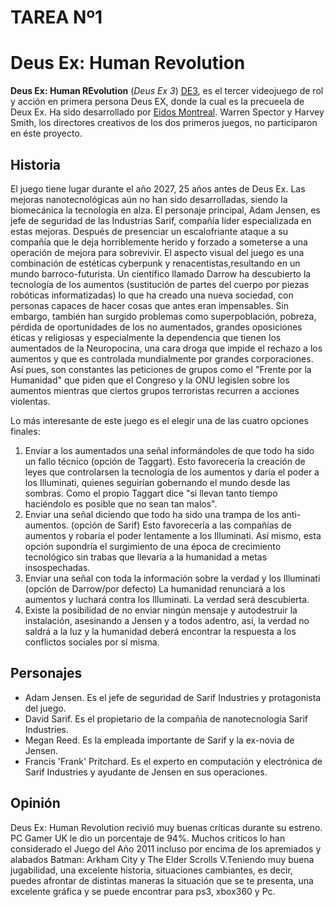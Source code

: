 # TAREA Nº1

Deus Ex: Human Revolution
=========================

**Deus Ex: Human REvolution** (*Deus Ex 3*) [DE3](http://www.deusex.com/ "DE3"), es el tercer videojuego de rol y acción en primera persona Deus EX, donde la cual es la precueela de Deux Ex. Ha sido desarrollado por [Eidos Montreal](http://eu.square-enix.com/en/ "Eidos Montreal"). Warren Spector y Harvey Smith, los directores creativos de los dos primeros juegos, no participaron en éste proyecto.

Historia
--------

El juego tiene lugar durante el año 2027, 25 años antes de Deus Ex. Las mejoras nanotecnológicas aún no han sido desarrolladas, siendo la biomecánica la tecnología en alza. El personaje principal, Adam Jensen, es jefe de seguridad de las Industrias Sarif, compañía líder especializada en estas mejoras. Después de presenciar un escalofriante ataque a su compañía que le deja horriblemente herido y forzado a someterse a una operación de mejora para sobrevivir. El aspecto visual del juego es una combinación de estéticas cyberpunk y renacentistas,resultando en un mundo barroco-futurista. Un científico llamado Darrow ha descubierto la tecnología de los aumentos (sustitución de partes del cuerpo por piezas robóticas informatizadas) lo que ha creado una nueva sociedad, con personas capaces de hacer cosas que antes eran impensables. Sin embargo, también han surgido problemas como superpoblación, pobreza, pérdida de oportunidades de los no aumentados, grandes oposiciones éticas y religiosas y especialmente la dependencia que tienen los aumentados de la Neuropocina, una cara droga que impide el rechazo a los aumentos y que es controlada mundialmente por grandes corporaciones. Así pues, son constantes las peticiones de grupos como el "Frente por la Humanidad" que piden que el Congreso y la ONU legislen sobre los aumentos mientras que ciertos grupos terroristas recurren a acciones violentas.

Lo más interesante de este juego es el elegir una de las cuatro opciones finales:

1. Enviar a los aumentados una señal informándoles de que todo ha sido un fallo técnico (opción de Taggart). Esto favorecería la creación de leyes que controlarsen la tecnología de los aumentos y daría el poder a los Illuminati, quienes seguirían gobernando el mundo desde las sombras. Como el propio Taggart dice "si llevan tanto tiempo haciéndolo es posible que no sean tan malos".
2. Enviar una señal diciendo que todo ha sido una trampa de los anti-aumentos. (opción de Sarif) Esto favorecería a las compañías de aumentos y robaría el poder lentamente a los Illuminati. Así mismo, esta opción supondría el surgimiento de una época de crecimiento tecnológico sin trabas que llevaría a la humanidad a metas insospechadas.
3. Enviar una señal con toda la información sobre la verdad y los Illuminati (opción de Darrow/por defecto) La humanidad renunciará a los aumentos y luchará contra los Illuminati. La verdad será descubierta.
4. Existe la posibilidad de no enviar ningún mensaje y autodestruir la instalación, asesinando a Jensen y a todos adentro, así, la verdad no saldrá a la luz y la humanidad deberá encontrar la respuesta a los conflictos sociales por sí misma.

Personajes
----------

* Adam Jensen. Es el jefe de seguridad de Sarif Industries y protagonista del juego.
* David Sarif. Es el propietario de la compañia de nanotecnología Sarif Industries.
* Megan Reed. Es la empleada importante de Sarif y la ex-novia de Jensen.
* Francis 'Frank' Pritchard. Es el experto en computación y electrónica de Sarif Industries y ayudante de Jensen en sus operaciones.

Opinión
-------

Deus Ex: Human Revolution recivió muy buenas críticas durante su estreno. PC Gamer UK le dio un porcentaje de 94%. Muchos criticos lo han considerado el Juego del Año 2011  incluso por encima de los apremiados y alabados Batman: Arkham City y The Elder Scrolls V.Teniendo muy buena jugabilidad, una excelente historia, situaciones cambiantes, es decir, puedes afrontar de distintas maneras la situación que se te presenta, una excelente gráfica y se puede encontrar para ps3, xbox360 y Pc.
